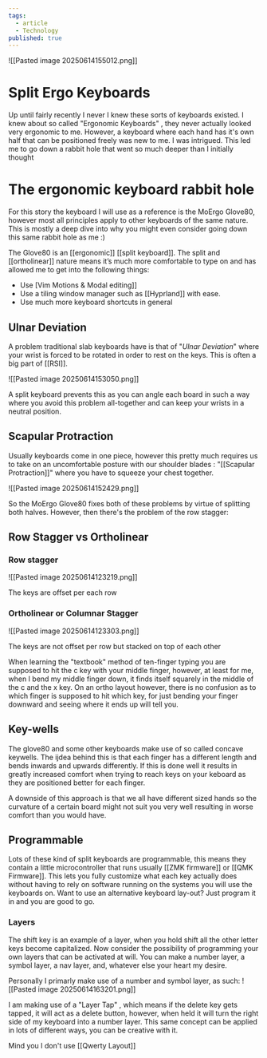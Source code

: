 ```yaml
---
tags:
  - article
  - Technology
published: true
---
```

![[Pasted image 20250614155012.png]]

# Split Ergo Keyboards
Up until fairly recently I never I knew these sorts of keyboards existed. I knew about so called "Ergonomic Keyboards" , they never actually looked very ergonomic to me. However, a keyboard  where each hand has it's own half that can be positioned freely was new to me. I was intrigued. 
This led me to go down a rabbit hole that went so much deeper than I initially thought  
# The ergonomic keyboard rabbit hole

For this story the keyboard I will use as a reference is the MoErgo Glove80, however most all principles apply to other keyboards of the same nature. This is mostly a deep dive into why you might even consider going down this same rabbit hole as me :)

The Glove80 is an [[ergonomic]]  [[split keyboard]]. The split and [[ortholinear]] nature  means it’s much more comfortable to type on and has allowed me to get into the following things:

-  Use [Vim Motions & Modal editing]] 
-  Use a tiling window manager such as [[Hyprland]] with ease.
-  Use much more keyboard shortcuts in general

## Ulnar Deviation
A problem traditional slab keyboards have is that of "*Ulnar Deviation*" where your wrist is forced to  be rotated in order to rest on the keys. This is often a big part of [[RSI]].

![[Pasted image 20250614153050.png]]

A split keyboard prevents this as you can angle each board in such a way where you avoid this problem all-together and can keep your wrists in a neutral position.
## Scapular Protraction
Usually keyboards come in one piece, however this pretty much requires us to take on an uncomfortable posture with our shoulder blades :  "[[Scapular Protraction]]" where you have to squeeze your chest together.  

![[Pasted image 20250614152429.png]]

So the MoErgo Glove80 fixes both of these problems by virtue of splitting both halves. However, then there's the problem of the row stagger:
## Row Stagger vs Ortholinear
### Row stagger 
![[Pasted image 20250614123219.png]]

The keys are offset per each row
### Ortholinear or Columnar Stagger
![[Pasted image 20250614123303.png]]

The keys are not offset per row but stacked on top of each other

When learning the "textbook" method of ten-finger typing you are supposed to hit the c key with your middle finger, however, at least for me, when I bend my middle finger down, it finds itself squarely in the middle of the c and the x key. On an ortho layout however, there is no confusion as to which finger is supposed to hit which key, for just bending your finger downward and seeing where it ends up will tell  you. 

## Key-wells
The glove80 and some other keyboards make use of so called concave keywells. The ijdea behind this is that each finger has a different length and bends inwards and upwards differently.  If this is done well it results in greatly increased comfort when trying to reach keys on your keboard as they are positioned better for each finger. 

A downside of this approach is that we all have different sized hands so the curvature of a certain board might not suit you very well resulting in worse comfort than you would have.


## Programmable 
Lots of these kind of split keyboards are programmable, this means they contain a little microcontroller that runs usually [[ZMK firmware]] or [[QMK Firmware]]. This lets you fully customize what each key actually does without having to rely on software running on the systems you will use the keyboards on. Want to use an alternative keyboard lay-out? Just program it in and you are good to go. 
### Layers
The shift key is an example of a layer, when you hold shift all the other letter keys become capitalized. Now consider the possibility of programming your own layers that can be activated at will. You can make a number layer, a symbol layer, a nav layer, and, whatever else your heart my desire. 

Personally I primarly make use of a number and symbol layer, as such:
![[Pasted image 20250614163201.png]]

I am making use of a "Layer Tap" , which means if the delete key gets tapped, it will act as a delete button, however, when held it will turn the right side of my keyboard into a number layer. This same concept can be applied in lots of different ways, you can be creative with it.

Mind you I don't use [[Qwerty Layout]]




